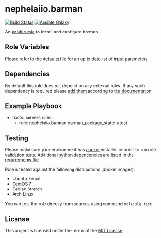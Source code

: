 # nephelaiio.barman

[![Build Status](https://travis-ci.org/nephelaiio/ansible-role-barman.svg?branch=master)](https://travis-ci.org/nephelaiio/ansible-role-barman)
[![Ansible Galaxy](http://img.shields.io/badge/ansible--galaxy-nephelaiio.barman-blue.svg)](https://galaxy.ansible.com/nephelaiio/barman/)

An [ansible role](https://galaxy.ansible.com/nephelaiio/barman) to install and configure barman

## Role Variables

Please refer to the [defaults file](/defaults/main.yml) for an up to date list of input parameters.

## Dependencies

By default this role does not depend on any external roles. If any such dependency is required please [add them](/meta/main.yml) according to [the documentation](http://docs.ansible.com/ansible/playbooks_roles.html#role-dependencies)

## Example Playbook

- hosts: servers
  roles:
     - role: nephelaiio.barman
       barman_package_state: latest


## Testing

Please make sure your environment has [docker](https://www.docker.com) installed in order to run role validation tests. Additional python dependencies are listed in the [requirements file](https://github.com/nephelaiio/ansible-role-requirements/blob/master/requirements.txt)

Role is tested against the following distributions (docker images):
  * Ubuntu Xenial
  * CentOS 7
  * Debian Stretch
  * Arch Linux

You can test the role directly from sources using command ` molecule test `

## License

This project is licensed under the terms of the [MIT License](/LICENSE)
